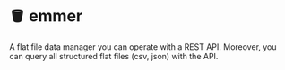 # 🪣 emmer

A flat file data manager you can operate with a REST API. Moreover, you can query all structured flat files (csv, json) with the API.
